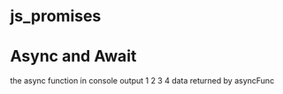 # js_promises


# Async and Await
the async function in console  output 
1
2
3
4
data returned by asyncFunc